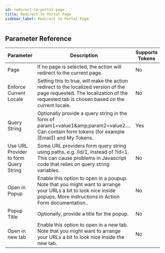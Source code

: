 ```yaml
---
id: redirect-to-portal-page
title: Redirect to Portal Page
sidebar_label: Redirect to Portal Page
---
```





## Parameter Reference
| Parameter | Description | Supports Tokens | Default |
| -- | -- | -- | -- |
| Page | If no page is selected, the action will redirect to the current page. | No | None |
| Enforce Current Locale | Setting this to true, will make the action redirect to the localized version of the page requested. The localization of the requested tab is chosen based on the current locale. | No | None |
| Query String | Optionally provide a query string in the form of param1=value1&amp;amp;param2=value2.... Can contain form tokens (for example [Email]) and My Tokens. | Yes | None |
| Use URL Provider to form Query String | Some URL providers form query string using paths, e.g. /id/1, instead of ?id=1. This can cause problems in Javascript code that relies on query string variables. | No | true |
| Open in Popup | Enable this option to open in a poupup. Note that you might want to arrange your URLs a bit to look nice inside popups. More instructions in Action Form documentation.. | No | None |
| Popup Title | Optionally, provide a title for the popup. | No | None |
| Open in new tab | Enable this option to open in a new tab. Note that you might want to arrange your URLs a bit to look nice inside the new tab. | No | None |
